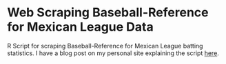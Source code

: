 # Web Scraping Baseball-Reference for Mexican League Data
  
R Script for scraping Baseball-Reference for Mexican League batting statistics. I have a blog post on my personal site explaining the script [here](https://jcasasn.github.io/web-scraping-baseball-reference-for-mexican-league-data.en-us/).
